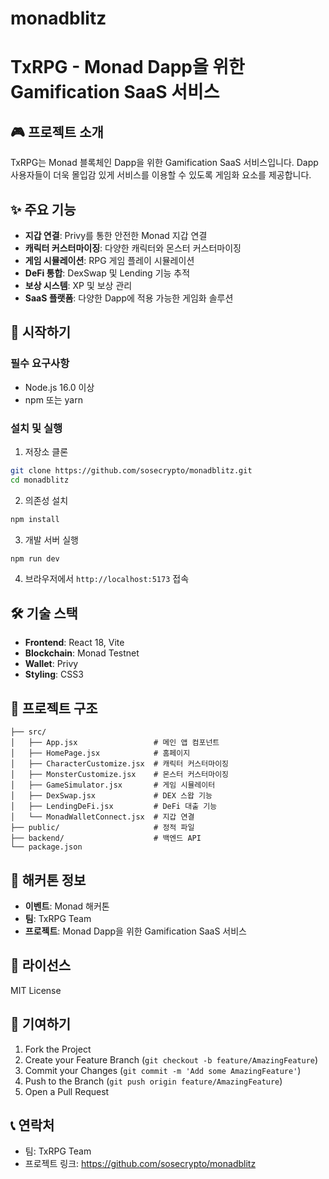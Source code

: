 # monadblitz

# TxRPG - Monad Dapp을 위한 Gamification SaaS 서비스

## 🎮 프로젝트 소개

TxRPG는 Monad 블록체인 Dapp을 위한 Gamification SaaS 서비스입니다. Dapp 사용자들이 더욱 몰입감 있게 서비스를 이용할 수 있도록 게임화 요소를 제공합니다.

## ✨ 주요 기능

- **지갑 연결**: Privy를 통한 안전한 Monad 지갑 연결
- **캐릭터 커스터마이징**: 다양한 캐릭터와 몬스터 커스터마이징
- **게임 시뮬레이션**: RPG 게임 플레이 시뮬레이션
- **DeFi 통합**: DexSwap 및 Lending 기능 추적
- **보상 시스템**: XP 및 보상 관리
- **SaaS 플랫폼**: 다양한 Dapp에 적용 가능한 게임화 솔루션

## 🚀 시작하기

### 필수 요구사항

- Node.js 16.0 이상
- npm 또는 yarn

### 설치 및 실행

1. 저장소 클론
```bash
git clone https://github.com/sosecrypto/monadblitz.git
cd monadblitz
```

2. 의존성 설치
```bash
npm install
```

3. 개발 서버 실행
```bash
npm run dev
```

4. 브라우저에서 `http://localhost:5173` 접속

## 🛠️ 기술 스택

- **Frontend**: React 18, Vite
- **Blockchain**: Monad Testnet
- **Wallet**: Privy
- **Styling**: CSS3

## 📁 프로젝트 구조

```
├── src/
│   ├── App.jsx                 # 메인 앱 컴포넌트
│   ├── HomePage.jsx            # 홈페이지
│   ├── CharacterCustomize.jsx  # 캐릭터 커스터마이징
│   ├── MonsterCustomize.jsx    # 몬스터 커스터마이징
│   ├── GameSimulator.jsx       # 게임 시뮬레이터
│   ├── DexSwap.jsx             # DEX 스왑 기능
│   ├── LendingDeFi.jsx         # DeFi 대출 기능
│   └── MonadWalletConnect.jsx  # 지갑 연결
├── public/                     # 정적 파일
├── backend/                    # 백엔드 API
└── package.json
```

## 🎯 해커톤 정보

- **이벤트**: Monad 해커톤
- **팀**: TxRPG Team
- **프로젝트**: Monad Dapp을 위한 Gamification SaaS 서비스

## 📝 라이선스

MIT License

## 🤝 기여하기

1. Fork the Project
2. Create your Feature Branch (`git checkout -b feature/AmazingFeature`)
3. Commit your Changes (`git commit -m 'Add some AmazingFeature'`)
4. Push to the Branch (`git push origin feature/AmazingFeature`)
5. Open a Pull Request

## 📞 연락처

- 팀: TxRPG Team
- 프로젝트 링크: https://github.com/sosecrypto/monadblitz
